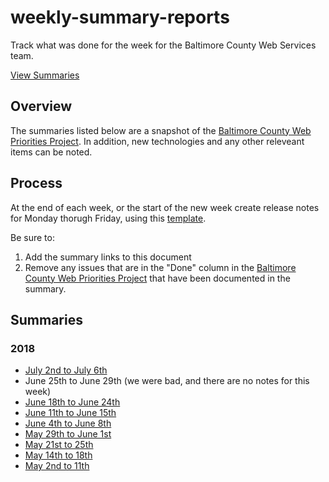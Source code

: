 # weekly-summary-reports

Track what was done for the week for the Baltimore County Web Services team.

[View Summaries](#summaries)

## Overview

The summaries listed below are a snapshot of the [Baltimore County Web Priorities Project](https://github.com/orgs/baltimorecounty/projects/1). In addition, new technologies and any other releveant items can be noted.

## Process

At the end of each week, or the start of the new week create release notes for Monday thorugh Friday, using this [template](template.md).

Be sure to:

1. Add the summary links to this document
1. Remove any issues that are in the "Done" column in the [Baltimore County Web Priorities Project](https://github.com/orgs/baltimorecounty/projects/1) that have been documented in the summary.

## Summaries

### 2018

- [July 2nd to July 6th](/2018/2018-july-2-6.md)
- June 25th to June 29th (we were bad, and there are no notes for this week)
- [June 18th to June 24th](/2018/2018-june-18-24.md)
- [June 11th to June 15th](/2018/2018-june-11-15.md)
- [June 4th to June 8th](/2018/2018-june-4-8.md)
- [May 29th to June 1st](/2018/2018-may-29-june-1.md)
- [May 21st to 25th](/2018/2018-may-21-25.md)
- [May 14th to 18th](/2018/2018-may-14-18.md)
- [May 2nd to 11th](/2018/2018-may-2-11.md)